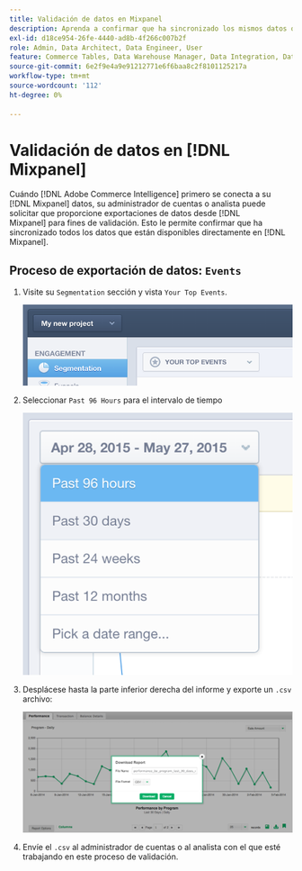 ```yaml
---
title: Validación de datos en Mixpanel
description: Aprenda a confirmar que ha sincronizado los mismos datos que están disponibles directamente en Mixpanel.
exl-id: d18ce954-26fe-4440-ad8b-4f266c007b2f
role: Admin, Data Architect, Data Engineer, User
feature: Commerce Tables, Data Warehouse Manager, Data Integration, Data Import/Export
source-git-commit: 6e2f9e4a9e91212771e6f6baa8c2f8101125217a
workflow-type: tm+mt
source-wordcount: '112'
ht-degree: 0%

---
```


# Validación de datos en [!DNL Mixpanel]

Cuándo [!DNL Adobe Commerce Intelligence] primero se conecta a su [!DNL Mixpanel] datos, su administrador de cuentas o analista puede solicitar que proporcione exportaciones de datos desde [!DNL Mixpanel] para fines de validación. Esto le permite confirmar que ha sincronizado todos los datos que están disponibles directamente en [!DNL Mixpanel].

## Proceso de exportación de datos: `Events`

1. Visite su `Segmentation` sección y vista `Your Top Events`.

   ![](../../../assets/your-top-events.png)

1. Seleccionar `Past 96 Hours` para el intervalo de tiempo

   ![](../../../assets/past-96-hours.png)

1. Desplácese hasta la parte inferior derecha del informe y exporte un `.csv` archivo:

   ![](../../../assets/export-csv-mixpanel.png)

1. Envíe el `.csv` al administrador de cuentas o al analista con el que esté trabajando en este proceso de validación.
